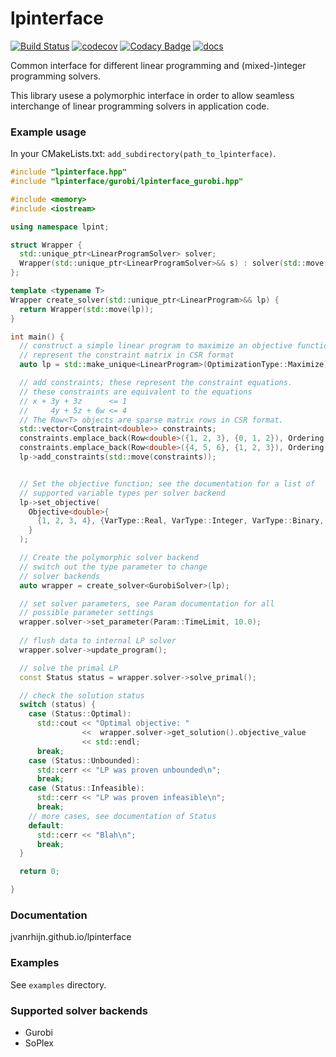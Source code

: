 # lpinterface

[![Build Status](https://travis-ci.org/Jvanrhijn/lpinterface.svg?branch=master)](https://travis-ci.org/Jvanrhijn/lpinterface)
[![codecov](https://codecov.io/gh/Jvanrhijn/lpinterface/branch/master/graph/badge.svg)](https://codecov.io/gh/Jvanrhijn/lpinterface)
[![Codacy Badge](https://api.codacy.com/project/badge/Grade/778d6d1fcbf24b63bb084c22aa3b00d4)](https://www.codacy.com/app/Jvanrhijn/lpinterface?utm_source=github.com&amp;utm_medium=referral&amp;utm_content=Jvanrhijn/lpinterface&amp;utm_campaign=Badge_Grade)
[![docs](https://img.shields.io/badge/docs-gh--pages-blue)](https://jvanrhijn.github.io/lpinterface/)

Common interface for different linear programming and (mixed-)integer programming solvers.

This library usese a polymorphic interface in order to allow seamless interchange of
linear programming solvers in application code.

### Example usage

In your CMakeLists.txt: `add_subdirectory(path_to_lpinterface)`.

~~~cpp
#include "lpinterface.hpp"
#include "lpinterface/gurobi/lpinterface_gurobi.hpp"

#include <memory>
#include <iostream>

using namespace lpint;

struct Wrapper {
  std::unique_ptr<LinearProgramSolver> solver;
  Wrapper(std::unique_ptr<LinearProgramSolver>&& s) : solver(std::move(s)) {}
};

template <typename T>
Wrapper create_solver(std::unique_ptr<LinearProgram>&& lp) {
  return Wrapper(std::move(lp));
}

int main() {
  // construct a simple linear program to maximize an objective function
  // represent the constraint matrix in CSR format
  auto lp = std::make_unique<LinearProgram>(OptimizationType::Maximize);

  // add constraints; these represent the constraint equations.
  // these constraints are equivalent to the equations
  // x + 3y + 3z      <= 1
  //     4y + 5z + 6w <= 4
  // The Row<T> objects are sparse matrix rows in CSR format.
  std::vector<Constraint<double>> constraints;
  constraints.emplace_back(Row<double>({1, 2, 3}, {0, 1, 2}), Ordering::LEQ, 1.0);
  constraints.emplace_back(Row<double>({4, 5, 6}, {1, 2, 3}), Ordering::LEQ, 4.0);
  lp->add_constraints(std::move(constraints));


  // Set the objective function; see the documentation for a list of
  // supported variable types per solver backend
  lp->set_objective(
    Objective<double>{
      {1, 2, 3, 4}, {VarType::Real, VarType::Integer, VarType::Binary, VarType::Real}
    }
  );

  // Create the polymorphic solver backend
  // switch out the type parameter to change
  // solver backends 
  auto wrapper = create_solver<GurobiSolver>(lp);

  // set solver parameters, see Param documentation for all
  // possible parameter settings
  wrapper.solver->set_parameter(Param::TimeLimit, 10.0);
  
  // flush data to internal LP solver
  wrapper.solver->update_program();

  // solve the primal LP
  const Status status = wrapper.solver->solve_primal();

  // check the solution status
  switch (status) {
    case (Status::Optimal):
      std::cout << "Optimal objective: " 
                <<  wrapper.solver->get_solution().objective_value 
                << std::endl;
      break;
    case (Status::Unbounded):
      std::cerr << "LP was proven unbounded\n";
      break;
    case (Status::Infeasible):
      std::cerr << "LP was proven infeasible\n";
      break;
    // more cases, see documentation of Status
    default:
      std::cerr << "Blah\n";
      break;
  }

  return 0;

}
~~~

### Documentation

jvanrhijn.github.io/lpinterface

### Examples

See `examples` directory.

### Supported solver backends

* Gurobi
* SoPlex
